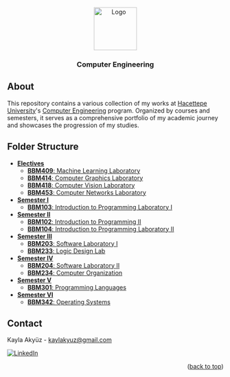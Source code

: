 <a name="readme-top"></a>

<!-- PROJECT LOGO -->
<br />
<div align="center">
  <img src="https://github-production-user-asset-6210df.s3.amazonaws.com/107824429/268034579-9b62ccbd-ba79-47c4-b41d-f0dba1cba926.png" alt="Logo" height="100">
    
  <p align="center">
    <h3 align="center">Computer Engineering</h3>
  </p>
</div>


<!-- ABOUT -->

## About

This repository contains a various collection of my works at [Hacettepe University](https://hacettepe.edu.tr/english/)'s [Computer Engineering](https://cs.hacettepe.edu.tr/) program. Organized by courses and semesters, it serves as a comprehensive portfolio of my academic journey and showcases the progression of my studies. 

<!-- Folder Structure -->

## Folder Structure

- [**Electives**](./Electives)
  - [**BBM409**: Machine Learning Laboratory](./Electives/BBM409/)
  - [**BBM414**: Computer Graphics Laboratory](./Electives/BBM414/)
  - [**BBM418**: Computer Vision Laboratory](./Electives/BBM418/)
  - [**BBM453**: Computer Networks Laboratory](./Electives/BBM453/)
- [**Semester I**](./Semester%20I)
  - [**BBM103**: Introduction to Programming Laboratory I](./Semester%20I/BBM103/)
- [**Semester II**](./Semester%20II)
  - [**BBM102**: Introduction to Programming II](./Semester%20II/BBM102/)
  - [**BBM104**: Introduction to Programming Laboratory II](./Semester%20II/BBM104/)
- [**Semester III**](./Semester%20III)
  - [**BBM203**: Software Laboratory I](./Semester%20III/BBM203/)
  - [**BBM233**: Logic Design Lab](./Semester%20III/BBM233/)
- [**Semester IV**](./Semester%20IV)
  - [**BBM204**: Software Laboratory II](./Semester%20IV/BBM204/)
  - [**BBM234**: Computer Organization](./Semester%20IV/BBM234/)
- [**Semester V**](./Semester%20V)
  - [**BBM301**: Programming Languages](./Semester%20V/BBM301/)
- [**Semester VI**](./Semester%20VI)
  - [**BBM342**: Operating Systems](./Semester%20VI/BBM342/)



<!-- CONTACT -->

## Contact

Kayla Akyüz - kaylakyuz@gmail.com

[![LinkedIn][linkedin-shield]][linkedin-url]

<!-- ACKNOWLEDGMENTS
## Acknowledgments
 -->

<p align="right">(<a href="#readme-top">back to top</a>)</p>

<!-- MARKDOWN LINKS & IMAGES -->

[linkedin-shield]: https://img.shields.io/badge/-LinkedIn-black.svg?style=for-the-badge&logo=linkedin&colorB=0077B5&colorA=0077B5
[linkedin-url]: https://www.linkedin.com/in/-kayla-/
